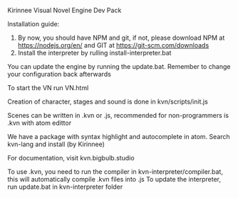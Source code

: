 Kirinnee Visual Novel Engine Dev Pack

Installation guide:
1) By now, you should have NPM and git, if not, please download NPM at https://nodejs.org/en/ and GIT at https://git-scm.com/downloads
2) Install the interpreter by rulling install-interpreter.bat

You can update the engine by running the update.bat. Remember to change your configuration back afterwards

To start the VN run VN.html

Creation of character, stages and sound is done in kvn/scripts/init.js

Scenes can be written in .kvn or .js, recommended for non-programmers is .kvn with atom edittor

We have a package with syntax highlight and autocomplete in atom. Search kvn-lang and install (by Kirinnee)

For documentation, visit kvn.bigbulb.studio

To use .kvn, you need to run the compiler in kvn-interpreter/compiler.bat, this will automatically compile .kvn files into .js
To update the interpreter, run update.bat in kvn-interpreter folder
